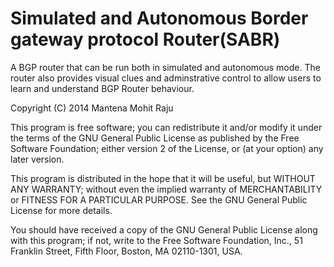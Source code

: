 Simulated and Autonomous Border gateway protocol Router(SABR)
=====

A BGP router that can be run both in simulated and autonomous mode. The router also provides visual clues and adminstrative control to allow users to learn and understand BGP Router behaviour.

Copyright (C) 2014  Mantena Mohit Raju

This program is free software; you can redistribute it and/or
modify it under the terms of the GNU General Public License
as published by the Free Software Foundation; either version 2
of the License, or (at your option) any later version.

This program is distributed in the hope that it will be useful,
but WITHOUT ANY WARRANTY; without even the implied warranty of
MERCHANTABILITY or FITNESS FOR A PARTICULAR PURPOSE.  See the
GNU General Public License for more details.

You should have received a copy of the GNU General Public License
along with this program; if not, write to the Free Software
Foundation, Inc., 51 Franklin Street, Fifth Floor, Boston, MA  02110-1301, USA.
